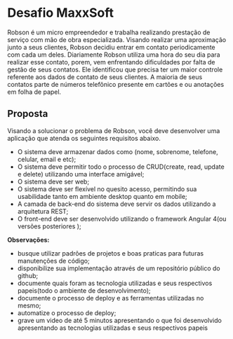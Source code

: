# Desafio MaxxSoft

Robson é um micro empreendedor e trabalha realizando prestação de serviço com mão de obra especializada. Visando realizar uma aproximação junto a seus clientes, Robson decidiu entrar em contato periodicamente com cada um deles.
Diariamente Robson utiliza uma hora do seu dia para realizar esse contato, porem, vem enfrentando dificuldades por falta de gestão de seus contatos. Ele identificou que precisa ter um maior controle referente aos dados de contato de seus clientes. A maioria de seus contatos parte de números telefônico presente em cartões e ou anotações em folha de papel.

## Proposta
Visando a solucionar o problema de Robson, você deve desenvolver uma aplicação que atenda os seguintes requisitos abaixo.
- O sistema deve armazenar dados como (nome, sobrenome, telefone, celular, email e etc);
- O sistema deve permitir todo o processo de CRUD(create, read, update e delete) utilizando uma interface amigável;
- O sistema deve ser web;
- O sistema deve ser flexível no quesito acesso, permitindo sua usabilidade tanto em ambiente desktop quanto em mobile;
- A camada de back-end do sistema deve servir os dados utilizando a arquitetura REST;
- O front-end deve ser desenvolvido utilizando o framework Angular 4(ou versões posteriores );

**Observações:** 
- busque utilizar padrões de projetos e boas praticas para futuras manutenções de código;
- disponibilize sua implementação através de um repositório público do github;
- documente quais foram as tecnologia utilizadas e seus respectivos papeis(todo o ambiente de desenvolvimento);
- documente o processo de deploy e as ferramentas utilizadas no mesmo;
- automatize o processo de deploy;
- grave um video de até 5 minutos apresentando o que foi desenvolvido apresentando as tecnologias utilizadas e seus respectivos papeis
